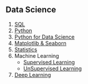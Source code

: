 ## Data Science

1. [SQL](content/sql.md)
2. [Python](content/python.ipynb)
3. [Python for Data Science](content/pythonDS.ipynb)
4. [Matplotlib & Seaborn](content/visualization.ipynb)
5. [Statistics](content/statistics.md)
6. Machine Learning
   - [Supervised Learning](content/mloverview.md)
   - [UnSupervised Learning](content/supervised.md)
7. [Deep Learning]()
